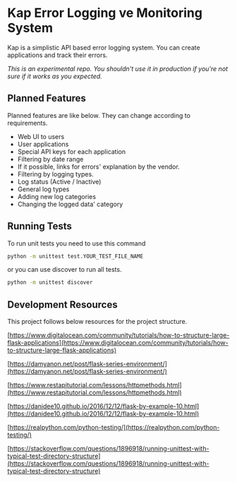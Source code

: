 # Kap Error Logging ve Monitoring System

Kap is a simplistic API based error logging system. You can create applications and track their errors. 

*This is an experimental repo. You shouldn't use it in production if you're not sure if it works as you expected.*

## Planned Features

Planned features are like below. They can change according to requirements.

 - Web UI to users
 - User applications
 - Special API keys for each application
 - Filtering by date range
 - If it possible, links for errors' explanation by the vendor.
 - Filtering by logging types.
 - Log status (Active / Inactive)
 - General log types
 - Adding new log categories
 - Changing the logged data' category


## Running Tests

To run unit tests you need to use this command

```bash
python -m unittest test.YOUR_TEST_FILE_NAME
```

or you can use discover to run all tests.

```bash
python -m unittest discover
```

## Development Resources

This project follows below resources for the project structure.

[https://www.digitalocean.com/community/tutorials/how-to-structure-large-flask-applications](https://www.digitalocean.com/community/tutorials/how-to-structure-large-flask-applications)

[https://damyanon.net/post/flask-series-environment/](https://damyanon.net/post/flask-series-environment/)

[https://www.restapitutorial.com/lessons/httpmethods.html](https://www.restapitutorial.com/lessons/httpmethods.html)

[https://danidee10.github.io/2016/12/12/flask-by-example-10.html](https://danidee10.github.io/2016/12/12/flask-by-example-10.html)

[https://realpython.com/python-testing/](https://realpython.com/python-testing/)

[https://stackoverflow.com/questions/1896918/running-unittest-with-typical-test-directory-structure](https://stackoverflow.com/questions/1896918/running-unittest-with-typical-test-directory-structure)